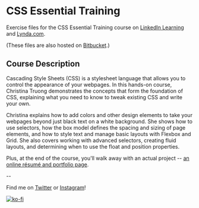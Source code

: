 # CSS Essential Training

Exercise files for the CSS Essential Training course on [LinkedIn Learning](https://www.linkedin.com/learning/instructors/christina-truong?u=2125562) and [Lynda.com](https://www.lynda.com/Christina-Truong/7842227-1.html).

(These files are also hosted on [Bitbucket](https://bitbucket.org/christinacodes/).)

## Course Description
Cascading Style Sheets (CSS) is a stylesheet language that allows you to control the appearance of your webpages. In this hands-on course, Christina Truong demonstrates the concepts that form the foundation of CSS, explaining what you need to know to tweak existing CSS and write your own.

Christina explains how to add colors and other design elements to take your webpages beyond just black text on a white background. She shows how to use selectors, how the box model defines the spacing and sizing of page elements, and how to style text and manage basic layouts with Flexbox and Grid. She also covers working with advanced selectors, creating fluid layouts, and determining when to use the float and position properties.

Plus, at the end of the course, you'll walk away with an actual project -- [an online résumé and portfolio page](https://christinatruong.github.io/css-essential-training/css-portfolio/).

--

Find me on [Twitter](http://twitter.com/christinatruong) or [Instagram](http://instagram.com/christina.is.online)!

[![ko-fi](https://ko-fi.com/img/githubbutton_sm.svg)](https://ko-fi.com/O5O2NRM6)
